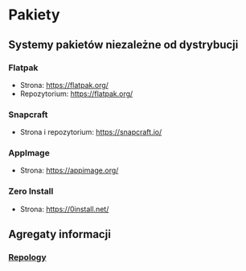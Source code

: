 # Pakiety

## Systemy pakietów niezależne od dystrybucji

### Flatpak
* Strona: https://flatpak.org/
* Repozytorium: https://flatpak.org/

### Snapcraft
* Strona i repozytorium: https://snapcraft.io/

### AppImage
* Strona: https://appimage.org/

### Zero Install
* Strona: https://0install.net/

## Agregaty informacji

### [Repology](https://repology.org/)
